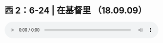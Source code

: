 # 西 2：6-24 | 在基督里 （18.09.09）

<audio style="width: 100%;" preload="false" controls controlslist="nodownload"><source src="//cdn.wechat.edu.pl/audio/mp3/old/26497.mp3" type="audio/mpeg">Your browser does not support the audio element.</audio>



